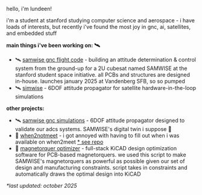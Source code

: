 hello, i'm lundeen! 

i'm a student at stanford studying computer science and aerospace - i have loads of interests, but recently i've found the most joy in gnc, ai, satellites, and embedded stuff

**main things i've been working on: 🛰️**
* 🛰️ [samwise gnc flight code](https://github.com/stanford-ssi/samwise-adcs-flight) - building an attitude determination & control system from the ground-up for a 2U cubesat named SAMWISE at the stanford student space initiative. all PCBs and structures are designed in-house. launches january 2025 at Vandenberg SFB, so so pumped
* 🛰️ [simwise](https://github.com/stanford-ssi/simwise) - 6DOF attitude propagator for satellite hardware-in-the-loop simulations

**other projects:**
* 🛰️ [samwise gnc simulations](https://github.com/stanford-ssi/samwise-adcs-sims) - 6DOF attitude propagator designed to validate our adcs systems. SAMWISE's digital twin i suppose 🤩
* 🦆 [when2notmeet](https://when2notmeet.com) - i got annoyed with having to fill out when i was available on when2meet [* see repo](https://github.com/lundeen06/when2notmeet)
* 🧲 [magnetorquer optimizer](https://github.com/lundeen06/magtorq-designer) - full-stack KiCAD design optimization software for PCB-based magnetorquers. we used this script to make SAMWISE's magnetorquers as powerful as possible given our set of design and manufacturing constraints. script takes in constraints and automatically draws the optimal design into KiCAD
<!-- * and odd jobs working with pcbs @ [samwise-avionics](https://github.com/stanford-ssi/samwise-avionics)... -->
<!--* 🧝 [thiel company name generator](https://github.com/lundeen06/thiel-generator) - ai-enabled CLI tool that when given a company idea, finds the name peter thiel would give it. uses recursive webscraping on the LOTR wiki, graph theory, and trie keyword matching to prune options and reduce the # of gpt5 calls while significantly improving the final output. classic 2am project-->
<!--* 🧭 [magcal](https://github.com/lundeen06/magcal) - a CLI-based magnetometer calibration tool. originally developed to calibrate SAMWISE's flight magnetometer-->

*\*last updated: october 2025*

